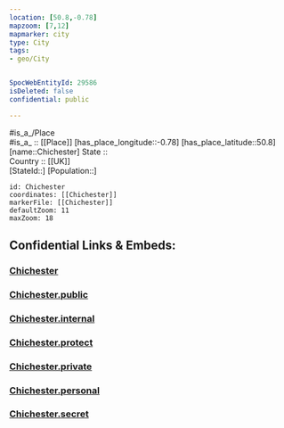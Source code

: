 ```yaml
---
location: [50.8,-0.78] 
mapzoom: [7,12] 
mapmarker: city 
type: City
tags:
- geo/City


SpocWebEntityId: 29586
isDeleted: false
confidential: public

---
```

#is_a_/Place  
#is_a_ :: [[Place]] 
[has_place_longitude::-0.78] 
[has_place_latitude::50.8] 
[name::Chichester] 
State ::  
Country :: [[UK]]  
[StateId::] 
[Population::] 



```leaflet
id: Chichester
coordinates: [[Chichester]] 
markerFile: [[Chichester]] 
defaultZoom: 11 
maxZoom: 18
```


## Confidential Links & Embeds: 

### [Chichester](/_Standards/Earth/Continent/Europe/Europe~North/UK/England/Regions~England/South_East_England/Sussex~West/cities~WestSussex/Chichester/cities~Chichester/Chichester.md) 

### [Chichester.public](/_public/Earth/Continent/Europe/Europe~North/UK/England/Regions~England/South_East_England/Sussex~West/cities~WestSussex/Chichester/cities~Chichester/Chichester.public.md) 

### [Chichester.internal](/_internal/Earth/Continent/Europe/Europe~North/UK/England/Regions~England/South_East_England/Sussex~West/cities~WestSussex/Chichester/cities~Chichester/Chichester.internal.md) 

### [Chichester.protect](/_protect/Earth/Continent/Europe/Europe~North/UK/England/Regions~England/South_East_England/Sussex~West/cities~WestSussex/Chichester/cities~Chichester/Chichester.protect.md) 

### [Chichester.private](/_private/Earth/Continent/Europe/Europe~North/UK/England/Regions~England/South_East_England/Sussex~West/cities~WestSussex/Chichester/cities~Chichester/Chichester.private.md) 

### [Chichester.personal](/_personal/Earth/Continent/Europe/Europe~North/UK/England/Regions~England/South_East_England/Sussex~West/cities~WestSussex/Chichester/cities~Chichester/Chichester.personal.md) 

### [Chichester.secret](/_secret/Earth/Continent/Europe/Europe~North/UK/England/Regions~England/South_East_England/Sussex~West/cities~WestSussex/Chichester/cities~Chichester/Chichester.secret.md)

